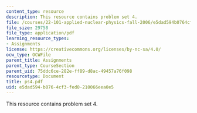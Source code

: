 ```yaml
---
content_type: resource
description: This resource contains problem set 4.
file: /courses/22-101-applied-nuclear-physics-fall-2006/e5dad594b0764cf3fed0210066eea0e5_ps4.pdf
file_size: 29758
file_type: application/pdf
learning_resource_types:
- Assignments
license: https://creativecommons.org/licenses/by-nc-sa/4.0/
ocw_type: OCWFile
parent_title: Assignments
parent_type: CourseSection
parent_uid: 75ddc6ce-282e-ff89-d8ac-49457a76f098
resourcetype: Document
title: ps4.pdf
uid: e5dad594-b076-4cf3-fed0-210066eea0e5
---
```

This resource contains problem set 4.